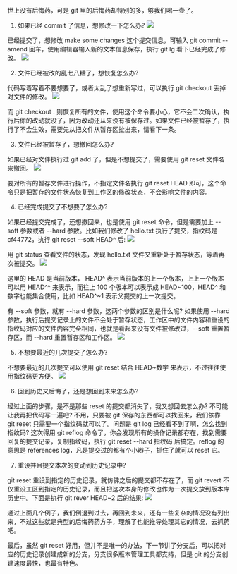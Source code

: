 世上没有后悔药，可是 git 里的后悔药却特别的多，够我们喝一壶了。



1. 如果已经 commit 了信息，想修改一下怎么办?
![](http://develop-developer.oss-cn-hangzhou.aliyuncs.com/images/nhqoQ767hSsvNECkp-mmiOrbqPhsJ9vwqySNx_MBB4.png?x-oss-process=style/txt-water)

已经提交了，想修改 make some changes 这个提交信息，可输入 git commit --amend 回车，使用编辑器输入新的文本信息保存，执行  git lg 看下已经完成了修改。
![](http://develop-developer.oss-cn-hangzhou.aliyuncs.com/images/8smCoi567KZuc7R6m-rBp0Hos05_WneHPAIi61fdQ-.png?x-oss-process=style/txt-water)

2. 文件已经被改的乱七八糟了，想恢复怎么办?

代码写着写着不要想要了，或者太乱了想重新写过，可以执行 git checkout 丢掉对文件的修改。
![](http://develop-developer.oss-cn-hangzhou.aliyuncs.com/images/tK5JhokdGC7nst4Fk-zLePiW0OOzKOrL7buIa4-AYt.png?x-oss-process=style/txt-water)

而 git checkout . 则恢复所有的文件，使用这个命令要小心，它不会二次确认，执行后你的改动就没了，因为改动还从来没有被保存过。如果文件已经被暂存了，执行了不会生效，需要先从把文件从暂存区扯出来，请看下一条。

3. 文件已经被暂存了，想撤回怎么办?

如果已经对文件执行过 git add 了，但是不想提交了，需要使用 git reset 文件名 来撤回。
![](http://develop-developer.oss-cn-hangzhou.aliyuncs.com/images/Q63WoZ2v9NLuHReGN-rOXVb4TG-mgXYUFNtI5rYwoo.png?x-oss-process=style/txt-water)

要对所有的暂存文件进行操作，不指定文件名执行 git reset HEAD 即可，这个命令只是把暂存的文件状态恢复到工作区的修改状态，不会影响文件的内容。

4. 已经完成提交了不想要了怎么办?

如果已经提交完成了，还想撤回来，也是使用 git reset 命令，但是需要加上 --soft 参数或者 --hard 参数。比如我们修改了 hello.txt 执行了提交，指纹码是 cf44772，执行 git reset --soft HEAD^ 后:
![](http://develop-developer.oss-cn-hangzhou.aliyuncs.com/images/X8sXs37uGyG4xmEqC-XIgZpNiyjuq8ZJwRkjfzLnl7.png?x-oss-process=style/txt-water)

用 git status 查看文件的状态，发现 hello.txt 文件又重新处于暂存状态，等着再次被提交。
![](http://develop-developer.oss-cn-hangzhou.aliyuncs.com/images/oYKWYncrRwvEcYbzE-n6VXJkLcWhn4pXZ1o-Rm4AGE.png?x-oss-process=style/txt-water)

这里的 HEAD 是当前版本， HEAD^ 表示当前版本的上一个版本，上上一个版本可以用 HEAD^^ 来表示，而往上 100 个版本可以表示成 HEAD~100，HEAD^ 和数字也能集合使用，比如 HEAD^~1 表示父提交的上一次提交。

有 --soft 参数，就有 --hard 参数，这两个参数的区别是什么呢? 如果使用 --hard 参数，执行后提交记录上的文件不会处于暂存状态，工作区中的文件内容和重设的指纹码对应的文件内容完全相同，也就是看起来没有文件被修改过，--soft 重置暂存区，而 --hard 重置暂存区和工作区。
![](http://develop-developer.oss-cn-hangzhou.aliyuncs.com/images/uFHXgyJMToiyxKAQA-4bhSTvck2mobCP1OQiDrFCkF.png?x-oss-process=style/txt-water)

5. 不想要最近的几次提交了怎么办?

不想要最近的几次提交可以使用 git reset 结合 HEAD~数字 来表示，不过往往使用指纹码更方便。
![](http://develop-developer.oss-cn-hangzhou.aliyuncs.com/images/PL4g6bQuKcAqdgFuy-ydnQWg5s2Bdnt0wrQxKBWlxe.png?x-oss-process=style/txt-water)

6. 回到历史又后悔了，还是想回到未来怎么办?

经过上面的步骤，是不是那些 reset 的提交都消失了，我又想回去怎么办? 不可能让我再把代码写一遍吧? 不用，只要被 git 保存的东西都可以找回来，我们依靠 git reset 只需要一个指纹码就可以了。问题是 git log 已经看不到了啊，怎么找到指纹码? 这次得用 git reflog 命令了，你会发现所有的操作记录都存在，找到需要回复的提交记录，复制指纹码，执行 git reset --hard 指纹码 后搞定。reflog 的意思是 references log，凡是提交过的都有个小辫子，抓住了就可以 reset 它。



7. 重设并且提交本次的变动到历史记录中?

git reset 重设到指定的历史记录，就仿佛之后的提交都不存在了，而 git revert 不仅重设工区到指定的历史记录，而且把这次本身的修改也作为一次提交放到版本库历史中。下面是执行 git rever HEAD~2 后的结果:
![](http://develop-developer.oss-cn-hangzhou.aliyuncs.com/images/baH7yeia5hF4fm8Px-34r8b7j70Lt3mDcyrhSUUCHq.png?x-oss-process=style/txt-water)

通过上面几个例子，我们倒退到过去，再回到未来，还有一些复杂的情况没有列出来，不过这些就是典型的后悔药药方子，理解了也能推导处理其它的情况，去抓药吧。

最后，虽然 git reset 好用，但并不是唯一的办法，下一节讲了分支后，可以把对应的历史记录创建成新的分支，分支很多版本管理工具都支持，但是 git 的分支创建速度最快，也最有特色。
